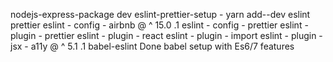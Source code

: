 nodejs-express-package
dev eslint-prettier-setup - yarn add--dev eslint prettier eslint - config - airbnb @ ^ 15.0 .1 eslint - config - prettier eslint - plugin - prettier eslint - plugin - react eslint - plugin - import eslint - plugin - jsx - a11y @ ^ 5.1 .1 babel-eslint
Done babel setup with Es6/7 features
